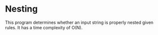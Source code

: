 Nesting
=======

This program determines whether an input string is properly nested given rules. It has a time complexity of O(N).
